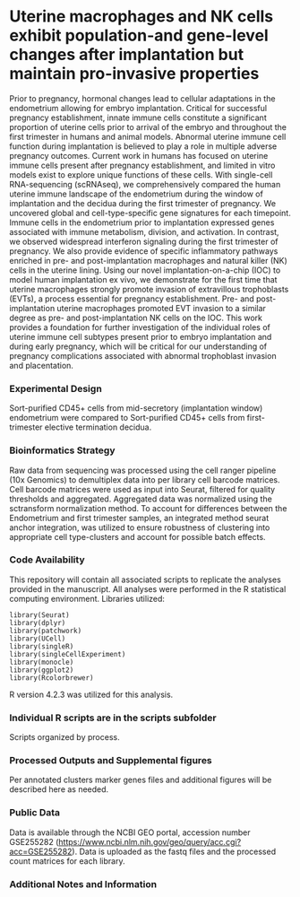 # Uterine macrophages and NK cells exhibit population-and gene-level changes after implantation but maintain pro-invasive properties

Prior to pregnancy, hormonal changes lead to cellular adaptations in the endometrium allowing for embryo implantation. Critical for successful pregnancy establishment, innate immune cells constitute a significant proportion of uterine cells prior to arrival of the embryo and throughout the first trimester in humans and animal models. Abnormal uterine immune cell function during implantation is believed to play a role in multiple adverse pregnancy outcomes. Current work in humans has focused on uterine immune cells present after pregnancy establishment, and limited in vitro models exist to explore unique functions of these cells. With single-cell RNA-sequencing (scRNAseq), we comprehensively compared the human uterine immune landscape of the endometrium during the window of implantation and the decidua during the first trimester of pregnancy. We uncovered global and cell-type-specific gene signatures for each timepoint. Immune cells in the endometrium prior to implantation expressed genes associated with immune metabolism, division, and activation. In contrast, we observed widespread interferon signaling during the first trimester of pregnancy. We also provide evidence of specific inflammatory pathways enriched in pre- and post-implantation macrophages and natural killer (NK) cells in the uterine lining. Using our novel implantation-on-a-chip (IOC) to model human implantation ex vivo, we demonstrate for the first time that uterine macrophages strongly promote invasion of extravillous trophoblasts (EVTs), a process essential for pregnancy establishment. Pre- and post-implantation uterine macrophages promoted EVT invasion to a similar degree as pre- and post-implantation NK cells on the IOC. This work provides a foundation for further investigation of the individual roles of uterine immune cell subtypes present prior to embryo implantation and during early pregnancy, which will be critical for our understanding of pregnancy complications associated with abnormal trophoblast invasion and placentation.

### Experimental Design

Sort-purified CD45+ cells from mid-secretory (implantation window) endometrium were compared to Sort-purified CD45+ cells from first-trimester elective termination decidua.

### Bioinformatics Strategy

Raw data from sequencing was processed using the cell ranger pipeline (10x Genomics) to demultiplex data into per library cell barcode matrices. Cell barcode matrices were used as input into Seurat, filtered for quality thresholds and aggregated. Aggregated data was normalized using the sctransform normalization method. To account for differences between the Endometrium and first trimester samples, an integrated method seurat anchor integration, was utilized to ensure robustness of clustering into appropriate cell type-clusters and account for possible batch effects.  

### Code Availability

This repository will contain all associated scripts to replicate the analyses provided in the manuscript. All analyses were performed in the R statistical computing environment. Libraries utilized:

```
library(Seurat)
library(dplyr)
library(patchwork)
library(UCell)
library(singleR)
library(singleCellExperiment)
library(monocle)
library(ggplot2)
library(Rcolorbrewer)

```

R version 4.2.3 was utilized for this analysis.





### Individual R scripts are in the scripts subfolder

Scripts organized by process.




### Processed Outputs and Supplemental figures

Per annotated clusters marker genes files and additional figures will be described here as needed.




### Public Data

Data is available through the NCBI GEO portal, accession number GSE255282 (https://www.ncbi.nlm.nih.gov/geo/query/acc.cgi?acc=GSE255282). Data is uploaded as the fastq files and the processed count matrices for each library. 






 
 
 ### Additional Notes and Information
 
